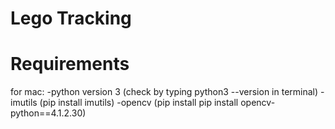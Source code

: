 # Lego Tracking
 
# Requirements
for mac:
-python version 3 (check by typing python3 --version in terminal)
-imutils (pip install imutils)
-opencv (pip install pip install opencv-python==4.1.2.30)
